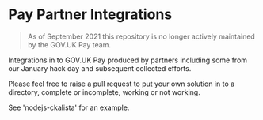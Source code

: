 # Pay Partner Integrations

> As of September 2021 this repository is no longer actively maintained by the GOV.UK Pay team.

Integrations in to GOV.UK Pay produced by partners including some from our January hack day and subsequent collected efforts.

Please feel free to raise a pull request to put your own solution in to a directory, complete or incomplete, working or not working.

See 'nodejs-ckalista' for an example.
